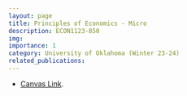 ```yaml
---
layout: page
title: Principles of Economics - Micro 
description: ECON1123-850
img:
importance: 1
category: University of Oklahoma (Winter 23-24)
related_publications:
---
```


+ [Canvas Link](https://canvas.ou.edu/courses/302175).

